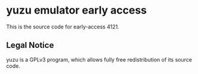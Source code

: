 yuzu emulator early access
=============

This is the source code for early-access 4121.

## Legal Notice

yuzu is a GPLv3 program, which allows fully free redistribution of its source code.